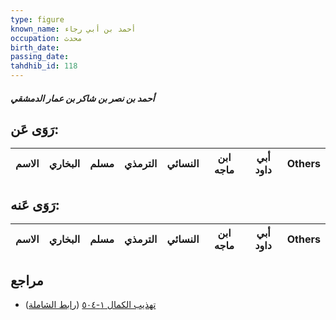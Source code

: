 ```yaml
---
type: figure
known_name: أحمد بن أبي رجاء
occupation: محدث
birth_date:
passing_date:
tahdhib_id: 118
---
```

##### أحمد بن نصر بن شاكر بن عمار الدمشقي

## رَوَى عَن:
| الاسم | البخاري | مسلم | الترمذي | النسائي | ابن ماجه | أبي داود | Others |
| ----- | ------- | ---- | ------- | ------- | -------- | -------- | ------ |
## رَوَى عَنه:
| الاسم | البخاري | مسلم | الترمذي | النسائي | ابن ماجه | أبي داود | Others |
| ----- | ------- | ---- | ------- | ------- | -------- | -------- | ------ |
## مراجع
- [تهذيب الكمال ١-٥٠٤](obsidian://open?vault=Tahdhib-al-Kamal&file=Figures/١١٨-أحمد%20بن%20نصر%20بن%20شاكر%20بن%20عمار%20الدمشقي) ([رابط الشاملة](https://shamela.ws/book/3722/503))